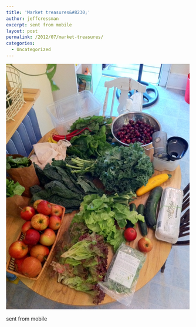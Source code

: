 ```yaml
---
title: 'Market treasures&#8230;'
author: jeffcressman
excerpt: sent from mobile
layout: post
permalink: /2012/07/market-treasures/
categories:
  - Uncategorized
---
```

<div class='p_embed p_image_embed'>
  <a href="/wp-content/uploads/2012/07/photo-scaled-10001.jpg"><img alt="Photo" height="669" src="/wp-content/uploads/2012/07/photo-scaled-10001.jpg?w=224" width="500" /></a>
</div>

sent from mobile